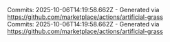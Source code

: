 Commits: 2025-10-06T14:19:58.662Z - Generated via https://github.com/marketplace/actions/artificial-grass
<br>
Commits: 2025-10-06T14:19:58.662Z - Generated via https://github.com/marketplace/actions/artificial-grass
<br>
